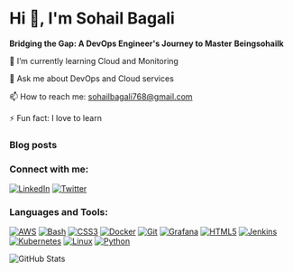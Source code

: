 # Hi 👋, I'm Sohail Bagali
**Bridging the Gap: A DevOps Engineer's Journey to Master**
**Beingsohailk**

🌱 I’m currently learning Cloud and Monitoring

💬 Ask me about DevOps and Cloud services

📫 How to reach me: sohailbagali768@gmail.com

⚡ Fun fact: I love to learn

### Blog posts
<!-- BLOG-POST-LIST:START -->
<!-- BLOG-POST-LIST:END -->

### Connect with me:
[![LinkedIn](https://img.shields.io/badge/-LinkedIn-blue)](https://www.linkedin.com/in/sohail-bagali/)
[![Twitter](https://img.shields.io/badge/-Twitter-blue)](https://x.com/Sohailk25853133)

### Languages and Tools:
[![AWS](https://img.shields.io/badge/AWS-%23FF9900.svg?style=flat&logo=amazon-aws&logoColor=white)](https://aws.amazon.com/)
[![Bash](https://img.shields.io/badge/Bash-%23121011.svg?style=flat&logo=gnu-bash&logoColor=white)](https://www.gnu.org/software/bash/)
[![CSS3](https://img.shields.io/badge/CSS3-%231572B6.svg?style=flat&logo=css3&logoColor=white)](https://developer.mozilla.org/en-US/docs/Web/CSS)
[![Docker](https://img.shields.io/badge/Docker-%230db7ed.svg?style=flat&logo=docker&logoColor=white)](https://www.docker.com/)
[![Git](https://img.shields.io/badge/Git-%23F05033.svg?style=flat&logo=git&logoColor=white)](https://git-scm.com/)
[![Grafana](https://img.shields.io/badge/Grafana-%23F46800.svg?style=flat&logo=grafana&logoColor=white)](https://grafana.com/)
[![HTML5](https://img.shields.io/badge/HTML5-%23E34F26.svg?style=flat&logo=html5&logoColor=white)](https://developer.mozilla.org/en-US/docs/Web/Guide/HTML/HTML5)
[![Jenkins](https://img.shields.io/badge/Jenkins-%23D24939.svg?style=flat&logo=jenkins&logoColor=white)](https://www.jenkins.io/)
[![Kubernetes](https://img.shields.io/badge/Kubernetes-%23326CE5.svg?style=flat&logo=kubernetes&logoColor=white)](https://kubernetes.io/)
[![Linux](https://img.shields.io/badge/Linux-%23FCC624.svg?style=flat&logo=linux&logoColor=white)](https://www.linux.org/)
[![Python](https://img.shields.io/badge/Python-%233776AB.svg?style=flat&logo=python&logoColor=white)](https://www.python.org/)



![GitHub Stats](https://github-readme-stats.vercel.app/api?username=Beingsohailk&show_icons=true&theme=radical)

